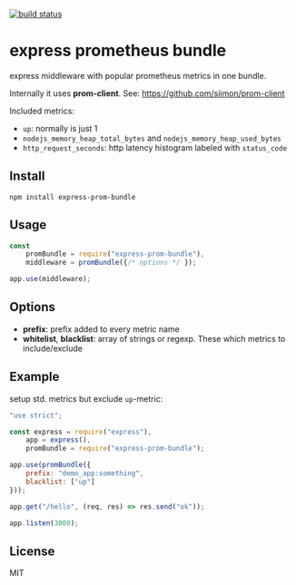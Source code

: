[![build status](https://travis-ci.org/jochen-schweizer/express-prom-bundle.png)](https://travis-ci.org/jochen-schweizer/express-prom-bundle)

# express prometheus bundle

express middleware with popular prometheus metrics in one bundle.

Internally it uses **prom-client**. See: https://github.com/siimon/prom-client

Included metrics:
    
* `up`: normally is just 1
* `nodejs_memory_heap_total_bytes` and `nodejs_memory_heap_used_bytes`
* `http_request_seconds`: http latency histogram labeled with `status_code`

## Install

```
npm install express-prom-bundle
```

## Usage

```javascript
const
    promBundle = require("express-prom-bundle"),
    middleware = promBundle({/* options */ });

app.use(middleware);
```

## Options

 * **prefix**:  prefix added to every metric name
 * **whitelist**, **blacklist**: array of strings or regexp. These which metrics to include/exclude

## Example

setup std. metrics but exclude `up`-metric:

```javascript
"use strict";

const express = require("express"),
    app = express(),
    promBundle = require("express-prom-bundle");

app.use(promBundle({
    prefix: "demo_app:something",
    blacklist: ["up"]
}));

app.get("/hello", (req, res) => res.send("ok"));

app.listen(3000);
```

## License

MIT